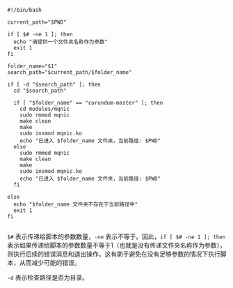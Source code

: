 ```
#!/bin/bash

current_path="$PWD"

if [ $# -ne 1 ]; then
  echo "请提供一个文件夹名称作为参数"
  exit 1
fi

folder_name="$1"
search_path="$current_path/$folder_name"

if [ -d "$search_path" ]; then
  cd "$search_path"

  if [ "$folder_name" == "corundum-master" ]; then
    cd modules/mqnic
    sudo rmmod mqnic
    make clean
    make
    sudo insmod mqnic.ko
    echo "已进入 $folder_name 文件夹，当前路径: $PWD"
  else
    sudo rmmod mqnic
    make clean
    make
    sudo insmod mqnic.ko
    echo "已进入 $folder_name 文件夹，当前路径: $PWD"
  fi

else
  echo "$folder_name 文件夹不存在于当前路径中"
  exit 1
fi


```

`$#` 表示传递给脚本的参数数量，`-ne` 表示不等于。因此，`if [ $# -ne 1 ]; then` 表示如果传递给脚本的参数数量不等于1（也就是没有传递文件夹名称作为参数），则执行后续的错误消息和退出操作。这有助于避免在没有足够参数的情况下执行脚本，从而减少可能的错误。

`-d` 表示检查路径是否为目录。
